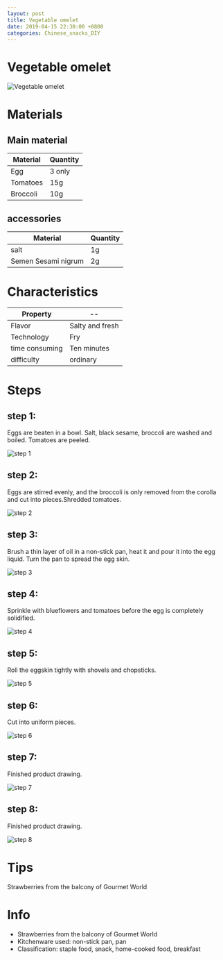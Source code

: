 ```yaml
---
layout: post
title: Vegetable omelet
date: 2019-04-15 22:30:00 +0800
categories: Chinese_snacks_DIY
---
```


# Vegetable omelet

![Vegetable omelet]({{site.baseurl}}/img/402477/402477.jpg)

# Materials


## Main material

Material|Quantity
--|--
Egg|3 only
Tomatoes|15g
Broccoli|10g

## accessories

Material|Quantity
--|--
salt|1g
Semen Sesami nigrum|2g

# Characteristics

Property|--
--|--
Flavor|Salty and fresh
Technology|Fry
time consuming|Ten minutes
difficulty|ordinary

# Steps

## step 1:

Eggs are beaten in a bowl. Salt, black sesame, broccoli are washed and boiled. Tomatoes are peeled.

![step 1]({{site.baseurl}}/img/402477/1.jpg)

## step 2:

Eggs are stirred evenly, and the broccoli is only removed from the corolla and cut into pieces.Shredded tomatoes.

![step 2]({{site.baseurl}}/img/402477/2.jpg)

## step 3:

Brush a thin layer of oil in a non-stick pan, heat it and pour it into the egg liquid. Turn the pan to spread the egg skin.

![step 3]({{site.baseurl}}/img/402477/3.jpg)

## step 4:

Sprinkle with blueflowers and tomatoes before the egg is completely solidified.

![step 4]({{site.baseurl}}/img/402477/4.jpg)

## step 5:

Roll the eggskin tightly with shovels and chopsticks.

![step 5]({{site.baseurl}}/img/402477/5.jpg)

## step 6:

Cut into uniform pieces.

![step 6]({{site.baseurl}}/img/402477/6.jpg)

## step 7:

Finished product drawing.

![step 7]({{site.baseurl}}/img/402477/7.jpg)

## step 8:

Finished product drawing.

![step 8]({{site.baseurl}}/img/402477/8.jpg)

# Tips

Strawberries from the balcony of Gourmet World

# Info

- Strawberries from the balcony of Gourmet World
- Kitchenware used: non-stick pan, pan
- Classification: staple food, snack, home-cooked food, breakfast